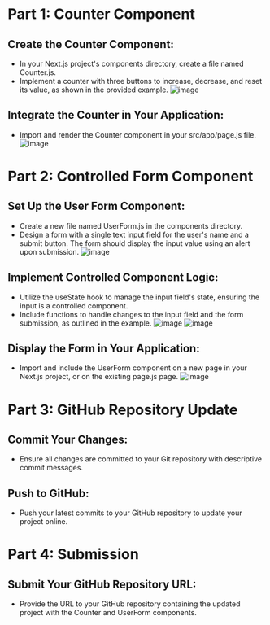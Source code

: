 # Part 1: Counter Component  
## Create the Counter Component:  
  
- In your Next.js project's components directory, create a file named Counter.js.
- Implement a counter with three buttons to increase, decrease, and reset its value, as shown in the provided example.
![image](https://github.com/rja87sd/day-2-assignment/assets/145504216/8b4b1809-c852-46a4-af78-146a2c6bc058)
  
## Integrate the Counter in Your Application:
  
- Import and render the Counter component in your src/app/page.js file.
![image](https://github.com/rja87sd/day-2-assignment/assets/145504216/42949a86-1aa1-49c0-97a4-9a56146559d9)  
  
# Part 2: Controlled Form Component  
## Set Up the User Form Component:  
  
- Create a new file named UserForm.js in the components directory.
- Design a form with a single text input field for the user's name and a submit button. The form should display the input value using an alert upon submission.
![image](https://github.com/rja87sd/day-2-assignment/assets/145504216/65f13c49-d9a7-4675-bb22-0af4ca23c670)  
  
## Implement Controlled Component Logic:  
  
- Utilize the useState hook to manage the input field's state, ensuring the input is a controlled component.
- Include functions to handle changes to the input field and the form submission, as outlined in the example.
![image](https://github.com/rja87sd/day-2-assignment/assets/145504216/c6a9272b-76a8-4a83-a550-41f93e3f6630)
![image](https://github.com/rja87sd/day-2-assignment/assets/145504216/9cdad3a4-8cca-45bf-9096-b660838e242c)
  
## Display the Form in Your Application:  
  
- Import and include the UserForm component on a new page in your Next.js project, or on the existing page.js page.
![image](https://github.com/rja87sd/day-2-assignment/assets/145504216/211d327f-3b53-4b6f-9c90-720f0dde7b2c)  
  
# Part 3: GitHub Repository Update  
## Commit Your Changes:  
  
- Ensure all changes are committed to your Git repository with descriptive commit messages.
  
## Push to GitHub:  

- Push your latest commits to your GitHub repository to update your project online.
  
# Part 4: Submission  
## Submit Your GitHub Repository URL:  

- Provide the URL to your GitHub repository containing the updated project with the Counter and UserForm components.

